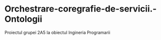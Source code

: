 # Orchestrare-coregrafie-de-servicii.-Ontologii
Proiectul grupei 2A5 la obiectul Ingineria Programarii

